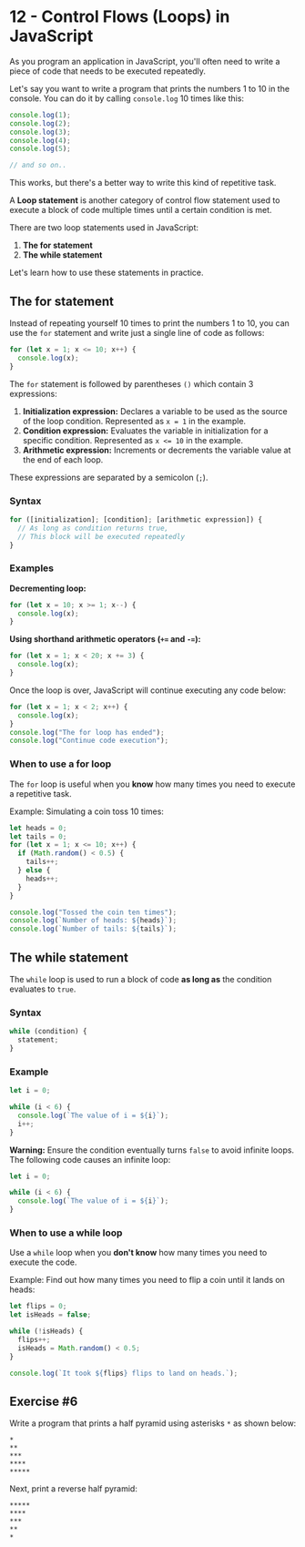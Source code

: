 # 12 - Control Flows (Loops) in JavaScript

As you program an application in JavaScript, you'll often need to write a piece of code that needs to be executed repeatedly.

Let's say you want to write a program that prints the numbers 1 to 10 in the console. You can do it by calling `console.log` 10 times like this:

```javascript
console.log(1);
console.log(2);
console.log(3);
console.log(4);
console.log(5);

// and so on..
```

This works, but there's a better way to write this kind of repetitive task.

A **Loop statement** is another category of control flow statement used to execute a block of code multiple times until a certain condition is met.

There are two loop statements used in JavaScript:

1. **The for statement**
2. **The while statement**

Let's learn how to use these statements in practice.

## The for statement

Instead of repeating yourself 10 times to print the numbers 1 to 10, you can use the `for` statement and write just a single line of code as follows:

```javascript
for (let x = 1; x <= 10; x++) {
  console.log(x);
}
```

The `for` statement is followed by parentheses `()` which contain 3 expressions:

1. **Initialization expression:** Declares a variable to be used as the source of the loop condition. Represented as `x = 1` in the example.
2. **Condition expression:** Evaluates the variable in initialization for a specific condition. Represented as `x <= 10` in the example.
3. **Arithmetic expression:** Increments or decrements the variable value at the end of each loop.

These expressions are separated by a semicolon (`;`).

### Syntax

```javascript
for ([initialization]; [condition]; [arithmetic expression]) {
  // As long as condition returns true,
  // This block will be executed repeatedly
}
```

### Examples

**Decrementing loop:**

```javascript
for (let x = 10; x >= 1; x--) {
  console.log(x);
}
```

**Using shorthand arithmetic operators (`+=` and `-=`):**

```javascript
for (let x = 1; x < 20; x += 3) {
  console.log(x);
}
```

Once the loop is over, JavaScript will continue executing any code below:

```javascript
for (let x = 1; x < 2; x++) {
  console.log(x);
}
console.log("The for loop has ended");
console.log("Continue code execution");
```

### When to use a for loop

The `for` loop is useful when you **know** how many times you need to execute a repetitive task.

Example: Simulating a coin toss 10 times:

```javascript
let heads = 0;
let tails = 0;
for (let x = 1; x <= 10; x++) {
  if (Math.random() < 0.5) {
    tails++;
  } else {
    heads++;
  }
}

console.log("Tossed the coin ten times");
console.log(`Number of heads: ${heads}`);
console.log(`Number of tails: ${tails}`);
```

## The while statement

The `while` loop is used to run a block of code **as long as** the condition evaluates to `true`.

### Syntax

```javascript
while (condition) {
  statement;
}
```

### Example

```javascript
let i = 0;

while (i < 6) {
  console.log(`The value of i = ${i}`);
  i++;
}
```

**Warning:** Ensure the condition eventually turns `false` to avoid infinite loops. The following code causes an infinite loop:

```javascript
let i = 0;

while (i < 6) {
  console.log(`The value of i = ${i}`);
}
```

### When to use a while loop

Use a `while` loop when you **don't know** how many times you need to execute the code.

Example: Find out how many times you need to flip a coin until it lands on heads:

```javascript
let flips = 0;
let isHeads = false;

while (!isHeads) {
  flips++;
  isHeads = Math.random() < 0.5;
}

console.log(`It took ${flips} flips to land on heads.`);
```

## Exercise #6

Write a program that prints a half pyramid using asterisks `*` as shown below:

```
*
**
***
****
*****
```

Next, print a reverse half pyramid:

```
*****
****
***
**
*

